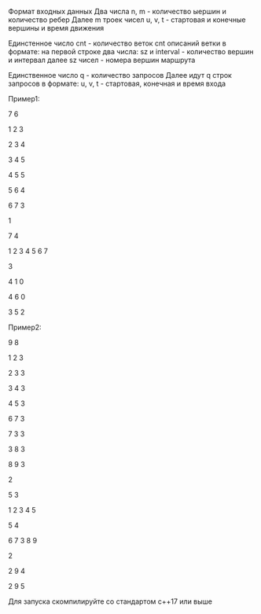 Формат входных данных
Два числа n, m - количество ыершин и количество ребер
Далее m троек чисел u, v, t - стартовая и конечные вершины и время движения

Единстенное число cnt - количество веток
cnt описаний ветки в формате:
на первой строке два числа: sz и interval - количество вершин и интервал
далее sz чисел - номера вершин маршрута

Единственное число q - количество запросов
Далее идут q строк запросов в формате:
u, v, t - стартовая, конечная и время входа

Пример1:

7 6

1 2 3

2 3 4

3 4 5

4 5 5

5 6 4

6 7 3


1

7 4

1 2 3 4 5 6 7

3

4 1 0

4 6 0

3 5 2

Пример2:

9 8

1 2 3

2 3 3

3 4 3

4 5 3

6 7 3

7 3 3

3 8 3

8 9 3


2

5 3

1 2 3 4 5

5 4

6 7 3 8 9

2

2 9 4

2 9 5

Для запуска скомпилируйте со стандартом c++17 или выше
